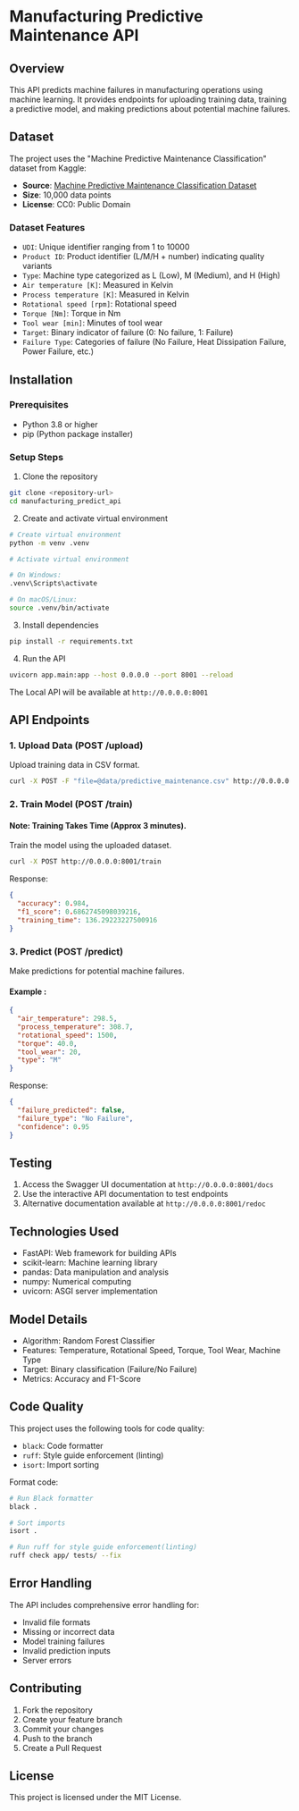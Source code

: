 # Manufacturing Predictive Maintenance API

## Overview

This API predicts machine failures in manufacturing operations using machine learning. It provides endpoints for uploading training data, training a predictive model, and making predictions about potential machine failures.

## Dataset

The project uses the "Machine Predictive Maintenance Classification" dataset from Kaggle:

- **Source**: [Machine Predictive Maintenance Classification Dataset](https://www.kaggle.com/datasets/shivamb/machine-predictive-maintenance-classification)
- **Size**: 10,000 data points
- **License**: CC0: Public Domain

### Dataset Features

- `UDI`: Unique identifier ranging from 1 to 10000
- `Product ID`: Product identifier (L/M/H + number) indicating quality variants
- `Type`: Machine type categorized as L (Low), M (Medium), and H (High)
- `Air temperature [K]`: Measured in Kelvin
- `Process temperature [K]`: Measured in Kelvin
- `Rotational speed [rpm]`: Rotational speed
- `Torque [Nm]`: Torque in Nm
- `Tool wear [min]`: Minutes of tool wear
- `Target`: Binary indicator of failure (0: No failure, 1: Failure)
- `Failure Type`: Categories of failure (No Failure, Heat Dissipation Failure, Power Failure, etc.)

## Installation

### Prerequisites

- Python 3.8 or higher
- pip (Python package installer)

### Setup Steps

1. Clone the repository

```bash
git clone <repository-url>
cd manufacturing_predict_api
```

2. Create and activate virtual environment

```bash
# Create virtual environment
python -m venv .venv

# Activate virtual environment

# On Windows:
.venv\Scripts\activate

# On macOS/Linux:
source .venv/bin/activate
```

3. Install dependencies

```bash
pip install -r requirements.txt
```

4. Run the API

```bash
uvicorn app.main:app --host 0.0.0.0 --port 8001 --reload
```

The Local API will be available at `http://0.0.0.0:8001`

## API Endpoints

### 1. Upload Data (POST /upload)

Upload training data in CSV format.

```bash
curl -X POST -F "file=@data/predictive_maintenance.csv" http://0.0.0.0:8001/upload
```

### 2. Train Model (POST /train)

#### Note: Training Takes Time (Approx 3 minutes).

Train the model using the uploaded dataset.

```bash
curl -X POST http://0.0.0.0:8001/train
```

Response:

```json
{
  "accuracy": 0.984,
  "f1_score": 0.6862745098039216,
  "training_time": 136.29223227500916
}
```

### 3. Predict (POST /predict)

Make predictions for potential machine failures.

#### Example :

```json
{
  "air_temperature": 298.5,
  "process_temperature": 308.7,
  "rotational_speed": 1500,
  "torque": 40.0,
  "tool_wear": 20,
  "type": "M"
}
```

Response:

```json
{
  "failure_predicted": false,
  "failure_type": "No Failure",
  "confidence": 0.95
}
```

## Testing

1. Access the Swagger UI documentation at `http://0.0.0.0:8001/docs`
2. Use the interactive API documentation to test endpoints
3. Alternative documentation available at `http://0.0.0.0:8001/redoc`

## Technologies Used

- FastAPI: Web framework for building APIs
- scikit-learn: Machine learning library
- pandas: Data manipulation and analysis
- numpy: Numerical computing
- uvicorn: ASGI server implementation

## Model Details

- Algorithm: Random Forest Classifier
- Features: Temperature, Rotational Speed, Torque, Tool Wear, Machine Type
- Target: Binary classification (Failure/No Failure)
- Metrics: Accuracy and F1-Score

## Code Quality

This project uses the following tools for code quality:

- `black`: Code formatter
- `ruff`: Style guide enforcement (linting)
- `isort`: Import sorting

Format code:

```bash
# Run Black formatter
black .

# Sort imports
isort .

# Run ruff for style guide enforcement(linting)
ruff check app/ tests/ --fix
```

## Error Handling

The API includes comprehensive error handling for:

- Invalid file formats
- Missing or incorrect data
- Model training failures
- Invalid prediction inputs
- Server errors

## Contributing

1. Fork the repository
2. Create your feature branch
3. Commit your changes
4. Push to the branch
5. Create a Pull Request

## License

This project is licensed under the MIT License.
